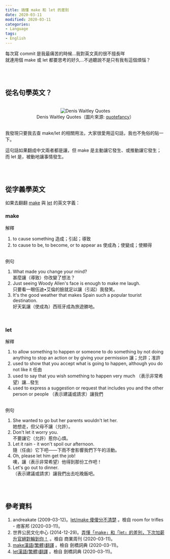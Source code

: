 ```yaml
---
title: 搞懂 make 和 let 的差別
date: 2020-03-11
modified: 2020-03-11
categories:
- Language
tags:
- English
--- 
```


每次寫 commit 是我最痛苦的時候...我對英文真的很不擅長咩  
就連用個 make 或 let 都要思考的好久...不過聽說不是只有我有這個煩惱？

<!--more-->
<br><br>

## 從名句學英文？

<br>
<center> <img src="https://i.imgur.com/ZtyUiK8.jpg" alt="Denis Waitley Quotes"></center>
<center class="imgtext">Denis Waitley Quotes（圖片來源: <a href="https://quotefancy.com/quote/793846/Denis-Waitley-Losers-let-it-happen-winners-make-it-happen"  class="imgtext">quotefancy</a>）</center>
<br>

我發現只要我去查 make/let 的相關用法，大家很愛用這句話，我也不免俗的貼一下。

這句話如果翻成中文兩者都是讓，但 make 是<span class='highlighting'>主動</span>讓它發生、或推動讓它發生；而 let 是，<span class='highlighting'>被動</span>地讓事情發生。


<br><br>

## 從字義學英文

如果去翻翻 [make](https://dictionary.cambridge.org/zht/%E8%A9%9E%E5%85%B8/%E8%8B%B1%E8%AA%9E-%E6%BC%A2%E8%AA%9E-%E7%B9%81%E9%AB%94/make) 與 [let](https://dictionary.cambridge.org/zht/%E8%A9%9E%E5%85%B8/%E8%8B%B1%E8%AA%9E-%E6%BC%A2%E8%AA%9E-%E7%B9%81%E9%AB%94/let) 的英文字義：


### make
解釋
1. to cause something 造成；引起；導致
2. to cause to be, to become, or to appear as 使成為；使變成；使顯得
 
<br> 例句  
1. What made you change your mind?  
    甚麼讓（導致）你改變了想法？    
2. Just seeing Woody Allen's face is enough to make me laugh.   
    只要看一眼伍迪•艾倫的臉就足以讓（引起）我發笑。
3. It's the good weather that makes Spain such a popular tourist destination.  
    好天氣讓（使成為）西班牙成為旅遊勝地。

<br> 


### let
解釋
1. to allow something to happen or someone to do something by not doing anything to stop an action or by giving your permission 讓；<span class='highlighting'>允許</span>；准許
2. used to show that you accept what is going to happen, although you do not like it 任由
3. used to say that you wish something to happen very much （表示非常希望）讓…發生
4. used to express a suggestion or request that includes you and the other person or people （表示建議或請求）讓我們

<br> 例句
1. She wanted to go but her parents wouldn't let her.   
    她想走，但父母不讓（允許）。
2. Don't let it worry you.  
    不要讓它（允許）惹你心煩。
3. Let it rain - it won't spoil our afternoon.  
    隨（任由）它下吧——下雨不會影響我們下午的活動。
4. Oh, please let him get the job!  
    噢，讓（表示非常希望）他得到那份工作吧！
5. Let's go out to dinner.  
    （表示建議或請求）讓我們出去吃晚飯吧。

<br><br> 

## 參考資料 
1. andreakate (2009-03-12)。[let/make 傻傻分不清楚](https://andreakate.pixnet.net/blog/post/23244879) 。檢自 room for trifles - 痞客邦 (2020-03-11)。
2. 世界公民文化中心 (2014-12-29)。[弄懂「make」和「let」的差別，下次加薪升官絕對輪到你！](https://www.businessweekly.com.tw/careers/blog/10590) 。檢自 商業周刊 (2020-03-11)。
3. [make漢語(繁體)翻譯](https://dictionary.cambridge.org/zht/%E8%A9%9E%E5%85%B8/%E8%8B%B1%E8%AA%9E-%E6%BC%A2%E8%AA%9E-%E7%B9%81%E9%AB%94/make) 。檢自 劍橋詞典 (2020-03-11)。
4. [let漢語(繁體)翻譯](https://dictionary.cambridge.org/zht/%E8%A9%9E%E5%85%B8/%E8%8B%B1%E8%AA%9E-%E6%BC%A2%E8%AA%9E-%E7%B9%81%E9%AB%94/let) 。檢自 劍橋詞典 (2020-03-11)。